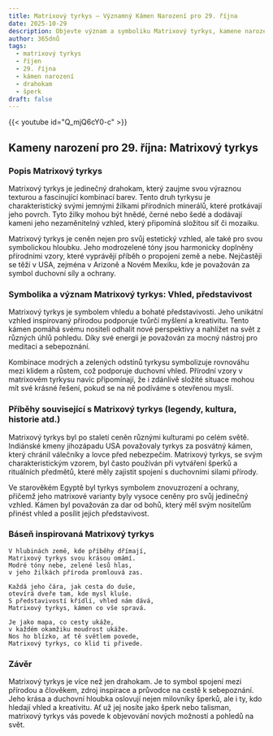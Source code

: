 ```yaml
---
title: Matrixový tyrkys – Významný Kámen Narození pro 29. října
date: 2025-10-29
description: Objevte význam a symboliku Matrixový tyrkys, kamene narození pro 29. října, který symbolizuje Vhled, představivost. Přečtěte si legendy a inspirující příběhy.
author: 365dnů
tags:
  - matrixový tyrkys
  - říjen
  - 29. října
  - kámen narození
  - drahokam
  - šperk
draft: false
---
```


{{< youtube id="Q_mjQ6cY0-c" >}}

## Kameny narození pro 29. října: Matrixový tyrkys

### Popis Matrixový tyrkys

Matrixový tyrkys je jedinečný drahokam, který zaujme svou výraznou texturou a fascinující kombinací barev. Tento druh tyrkysu je charakteristický svými jemnými žilkami přírodních minerálů, které protkávají jeho povrch. Tyto žilky mohou být hnědé, černé nebo šedé a dodávají kameni jeho nezaměnitelný vzhled, který připomíná složitou síť či mozaiku.

Matrixový tyrkys je ceněn nejen pro svůj estetický vzhled, ale také pro svou symbolickou hloubku. Jeho modrozelené tóny jsou harmonicky doplněny přírodními vzory, které vyprávějí příběh o propojení země a nebe. Nejčastěji se těží v USA, zejména v Arizoně a Novém Mexiku, kde je považován za symbol duchovní síly a ochrany.

### Symbolika a význam Matrixový tyrkys: Vhled, představivost

Matrixový tyrkys je symbolem vhledu a bohaté představivosti. Jeho unikátní vzhled inspirovaný přírodou podporuje tvůrčí myšlení a kreativitu. Tento kámen pomáhá svému nositeli odhalit nové perspektivy a nahlížet na svět z různých úhlů pohledu. Díky své energii je považován za mocný nástroj pro meditaci a sebepoznání.

Kombinace modrých a zelených odstínů tyrkysu symbolizuje rovnováhu mezi klidem a růstem, což podporuje duchovní vhled. Přírodní vzory v matrixovém tyrkysu navíc připomínají, že i zdánlivě složité situace mohou mít své krásné řešení, pokud se na ně podíváme s otevřenou myslí.

### Příběhy související s Matrixový tyrkys (legendy, kultura, historie atd.)

Matrixový tyrkys byl po staletí ceněn různými kulturami po celém světě. Indiánské kmeny jihozápadu USA považovaly tyrkys za posvátný kámen, který chránil válečníky a lovce před nebezpečím. Matrixový tyrkys, se svým charakteristickým vzorem, byl často používán při vytváření šperků a rituálních předmětů, které měly zajistit spojení s duchovními silami přírody.

Ve starověkém Egyptě byl tyrkys symbolem znovuzrození a ochrany, přičemž jeho matrixové varianty byly vysoce ceněny pro svůj jedinečný vzhled. Kámen byl považován za dar od bohů, který měl svým nositelům přinést vhled a posílit jejich představivost.

### Báseň inspirovaná Matrixový tyrkys

```
V hlubinách země, kde příběhy dřímají,  
Matrixový tyrkys svou krásou omámí.  
Modré tóny nebe, zelené lesů hlas,  
v jeho žilkách příroda promlouvá zas.

Každá jeho čára, jak cesta do duše,  
otevírá dveře tam, kde mysl kluše.  
S představivostí křídlí, vhled nám dává,  
Matrixový tyrkys, kámen co vše spravá.

Je jako mapa, co cesty ukáže,  
v každém okamžiku moudrost ukáže.  
Nos ho blízko, ať tě světlem povede,  
Matrixový tyrkys, co klid ti přivede.
```

### Závěr

Matrixový tyrkys je více než jen drahokam. Je to symbol spojení mezi přírodou a člověkem, zdroj inspirace a průvodce na cestě k sebepoznání. Jeho krása a duchovní hloubka oslovují nejen milovníky šperků, ale i ty, kdo hledají vhled a kreativitu. Ať už jej nosíte jako šperk nebo talisman, matrixový tyrkys vás povede k objevování nových možností a pohledů na svět.
